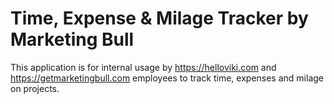 # Time, Expense & Milage Tracker by Marketing Bull

This application is for internal usage by https://helloviki.com and https://getmarketingbull.com employees to track time, expenses and milage on projects.
